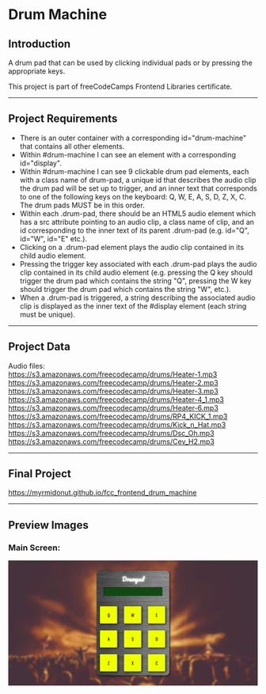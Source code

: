 # Drum Machine

## Introduction
A drum pad that can be used by clicking individual pads or by pressing the appropriate keys.

This project is part of freeCodeCamps Frontend Libraries certificate.

***

## Project Requirements
* There is an outer container with a corresponding id="drum-machine" that contains all other elements.
* Within #drum-machine I can see an element with a corresponding id="display".
* Within #drum-machine I can see 9 clickable drum pad elements, each with a class name of drum-pad, a unique id that describes the audio clip the drum pad will be set up to trigger, and an inner text that corresponds to one of the following keys on the keyboard: Q, W, E, A, S, D, Z, X, C. The drum pads MUST be in this order.
* Within each .drum-pad, there should be an HTML5 audio element which has a src attribute pointing to an audio clip, a class name of clip, and an id corresponding to the inner text of its parent .drum-pad (e.g. id="Q", id="W", id="E" etc.).
* Clicking on a .drum-pad element plays the audio clip contained in its child audio element.
* Pressing the trigger key associated with each .drum-pad plays the audio clip contained in its child audio element (e.g. pressing the Q key should trigger the drum pad which contains the string "Q", pressing the W key should trigger the drum pad which contains the string "W", etc.).
* When a .drum-pad is triggered, a string describing the associated audio clip is displayed as the inner text of the #display element (each string must be unique).

***

## Project Data
Audio files:  
https://s3.amazonaws.com/freecodecamp/drums/Heater-1.mp3  
https://s3.amazonaws.com/freecodecamp/drums/Heater-2.mp3  
https://s3.amazonaws.com/freecodecamp/drums/Heater-3.mp3  
https://s3.amazonaws.com/freecodecamp/drums/Heater-4_1.mp3  
https://s3.amazonaws.com/freecodecamp/drums/Heater-6.mp3  
https://s3.amazonaws.com/freecodecamp/drums/RP4_KICK_1.mp3  
https://s3.amazonaws.com/freecodecamp/drums/Kick_n_Hat.mp3  
https://s3.amazonaws.com/freecodecamp/drums/Dsc_Oh.mp3  
https://s3.amazonaws.com/freecodecamp/drums/Cev_H2.mp3

***

## Final Project
https://myrmidonut.github.io/fcc_frontend_drum_machine

***

## Preview Images
### Main Screen:
![Drum Machine](readme_images/drum-machine.png)
